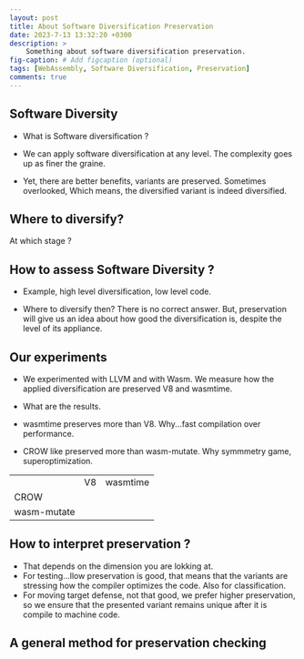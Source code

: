 ```yaml
---
layout: post
title: About Software Diversification Preservation
date: 2023-7-13 13:32:20 +0300
description: >
    Something about software diversification preservation.
fig-caption: # Add figcaption (optional)
tags: [WebAssembly, Software Diversification, Preservation]
comments: true
---
```


## Software Diversity


- What is Software diversification ?

- We can apply software diversification at any level. The complexity goes up as finer the graine.

- Yet, there are better benefits, variants are preserved. Sometimes overlooked, Which means, the diversified variant is indeed diversified.

## Where to diversify?

At which stage ?


## How to assess Software Diversity ?

- Example, high level diversification, low level code.

- Where to diversify then? There is no correct answer. But, preservation will give us an idea about how good the diversification is, despite the level of its appliance.

## Our experiments

- We experimented with LLVM and with Wasm. We measure how the applied diversification are preserved V8 and wasmtime.

- What are the results.
- wasmtime preserves more than V8. Why...fast compilation over performance.
- CROW like preserved more than wasm-mutate. Why symmmetry game, superoptimization.

|   |   |   |
|---|---|---|
|   | V8|wasmtime|
|CROW|   |   |
|wasm-mutate|   |   |

## How to interpret preservation ?

- That depends on the dimension you are lokking at.
- For testing...llow preservation is good, that means that the variants are stressing how the compiler optimizes the code. Also for classification.
- For moving target defense, not that good, we prefer higher preservation, so we ensure that the presented variant remains unique after it is compile to machine code.

## A general method for preservation checking